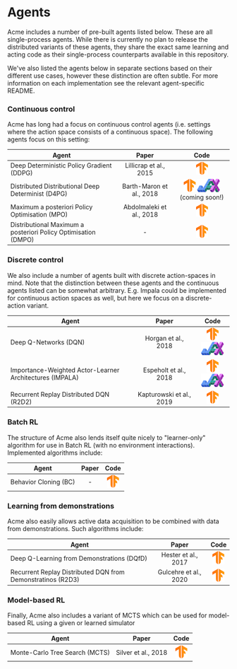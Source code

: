 # Agents

Acme includes a number of pre-built agents listed below. These are all
single-process agents. While there is currently no plan to release the
distributed variants of these agents, they share the exact same learning and
acting code as their single-process counterparts available in this repository.

We've also listed the agents below in separate sections based on their different
use cases, however these distinction are often subtle. For more information on
each implementation see the relevant agent-specific README.

### Continuous control

Acme has long had a focus on continuous control agents (i.e. settings where the
action space consists of a continuous space). The following agents focus on this
setting:

Agent                                                          | Paper                    | Code
-------------------------------------------------------------- | :----------------------: | :--:
Deep Deterministic Policy Gradient (DDPG)                      | Lillicrap et al., 2015   | [![TF](../../docs/logos/tf-small.png)][DDPG_TF2]
Distributed Distributional Deep Determinist (D4PG)             | Barth-Maron et al., 2018 | [![TF](../../docs/logos/tf-small.png)][D4PG_TF2] ![JAX](../../docs/logos/jax-small.png) (coming soon!)
Maximum a posteriori Policy Optimisation (MPO)                 | Abdolmaleki et al., 2018 | [![TF](../../docs/logos/tf-small.png)][MPO_TF2]
Distributional Maximum a posteriori Policy Optimisation (DMPO) | -                        | [![TF](../../docs/logos/tf-small.png)][DMPO_TF2]

### Discrete control

We also include a number of agents built with discrete action-spaces in mind.
Note that the distinction between these agents and the continuous agents listed
can be somewhat arbitrary. E.g. Impala could be implemented for continuous
action spaces as well, but here we focus on a discrete-action variant.

Agent                                                    | Paper                    | Code
-------------------------------------------------------- | :----------------------: | :--:
Deep Q-Networks (DQN)                                    | Horgan et al., 2018      | [![TF](../../docs/logos/tf-small.png)][DQN_TF2] [![JAX](../../docs/logos/jax-small.png)][DQN_JAX]
Importance-Weighted Actor-Learner Architectures (IMPALA) | Espeholt et al., 2018    | [![TF](../../docs/logos/tf-small.png)][IMPALA_TF2] [![JAX](../../docs/logos/jax-small.png)][IMPALA_JAX]
Recurrent Replay Distributed DQN (R2D2)                  | Kapturowski et al., 2019 | [![TF](../../docs/logos/tf-small.png)][R2D2_TF2]

### Batch RL

The structure of Acme also lends itself quite nicely to "learner-only" algorithm
for use in Batch RL (with no environment interactions). Implemented algorithms
include:

Agent                 | Paper | Code
--------------------- | :---: | :---------------------------------:
Behavior Cloning (BC) | -     | [![TF](../../docs/logos/tf-small.png)][BC_TF2]

### Learning from demonstrations

Acme also easily allows active data acquisition to be combined with data from
demonstrations. Such algorithms include:

Agent                                                       | Paper                 | Code
----------------------------------------------------------- | :-------------------: | :--:
Deep Q-Learning from Demonstrations (DQfD)                  | Hester et al., 2017   | [![TF](../../docs/logos/tf-small.png)][DQFD_TF2]
Recurrent Replay Distributed DQN from Demonstratinos (R2D3) | Gulcehre et al., 2020 | [![TF](../../docs/logos/tf-small.png)][R2D3_TF2]

### Model-based RL

Finally, Acme also includes a variant of MCTS which can be used for model-based
RL using a given or learned simulator

Agent                          | Paper               | Code
------------------------------ | :-----------------: | :--:
Monte-Carlo Tree Search (MCTS) | Silver et al., 2018 | [![TF](../../docs/logos/tf-small.png)][MCTS_TF2]

<!-- TF agents -->

[DQN_TF2]: ../agents/dqn/
[IMPALA_TF2]: ../agents/impala
[R2D2_TF2]: ../agents/r2d2
[MCTS_TF2]: ../agents/mcts
[DDPG_TF2]: ../agents/ddpg
[D4PG_TF2]: ../agents/d4pg
[MPO_TF2]: ../agents/mpo
[DMPO_TF2]: ../agents/dmpo
[BC_TF2]: ../agents/bc
[DQFD_TF2]: ../agents/dqfd
[R2D3_TF2]: ../agents/r2d3

<!-- JAX agents -->

[DQN_JAX]: ../agents/jax/dqn/
[IMPALA_JAX]: ../agents/jax/impala/
[D4PG_JAX]: ../agents/jax/d4pg/
